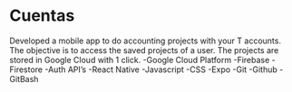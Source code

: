 # Cuentas

Developed a mobile app to do accounting projects with your T accounts. The objective is to access the saved projects of a user. The projects are stored in Google Cloud with 1 click.
-Google Cloud Platform
-Firebase
-Firestore
-Auth API’s
-React Native
-Javascript
-CSS
-Expo
-Git
-Github
-GitBash
